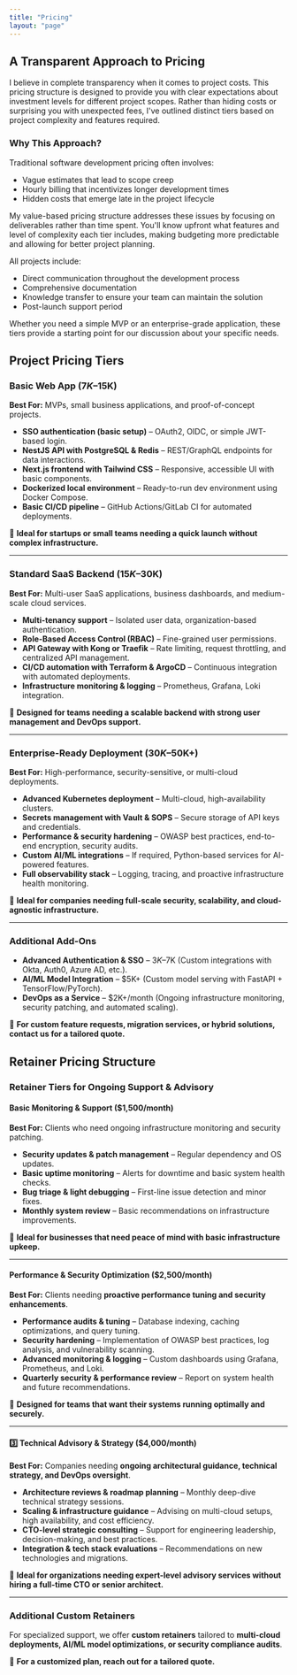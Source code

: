 ```yaml
---
title: "Pricing"
layout: "page"
---
```


## A Transparent Approach to Pricing

I believe in complete transparency when it comes to project costs. This pricing structure is designed to provide you with clear expectations about investment levels for different project scopes. Rather than hiding costs or surprising you with unexpected fees, I've outlined distinct tiers based on project complexity and features required.

### Why This Approach?

Traditional software development pricing often involves:
- Vague estimates that lead to scope creep
- Hourly billing that incentivizes longer development times
- Hidden costs that emerge late in the project lifecycle

My value-based pricing structure addresses these issues by focusing on deliverables rather than time spent. You'll know upfront what features and level of complexity each tier includes, making budgeting more predictable and allowing for better project planning.

All projects include:
- Direct communication throughout the development process
- Comprehensive documentation
- Knowledge transfer to ensure your team can maintain the solution
- Post-launch support period

Whether you need a simple MVP or an enterprise-grade application, these tiers provide a starting point for our discussion about your specific needs.

## Project Pricing Tiers

### Basic Web App ($7K–$15K)

**Best For:** MVPs, small business applications, and proof-of-concept projects.

- **SSO authentication (basic setup)** – OAuth2, OIDC, or simple JWT-based login.
- **NestJS API with PostgreSQL & Redis** – REST/GraphQL endpoints for data interactions.
- **Next.js frontend with Tailwind CSS** – Responsive, accessible UI with basic components.
- **Dockerized local environment** – Ready-to-run dev environment using Docker Compose.
- **Basic CI/CD pipeline** – GitHub Actions/GitLab CI for automated deployments.

📌 **Ideal for startups or small teams needing a quick launch without complex infrastructure.**

---

### Standard SaaS Backend ($15K–$30K)

**Best For:** Multi-user SaaS applications, business dashboards, and medium-scale cloud services.

- **Multi-tenancy support** – Isolated user data, organization-based authentication.
- **Role-Based Access Control (RBAC)** – Fine-grained user permissions.
- **API Gateway with Kong or Traefik** – Rate limiting, request throttling, and centralized API management.
- **CI/CD automation with Terraform & ArgoCD** – Continuous integration with automated deployments.
- **Infrastructure monitoring & logging** – Prometheus, Grafana, Loki integration.

📌 **Designed for teams needing a scalable backend with strong user management and DevOps support.**

---

### Enterprise-Ready Deployment ($30K–$50K+)

**Best For:** High-performance, security-sensitive, or multi-cloud deployments.

- **Advanced Kubernetes deployment** – Multi-cloud, high-availability clusters.
- **Secrets management with Vault & SOPS** – Secure storage of API keys and credentials.
- **Performance & security hardening** – OWASP best practices, end-to-end encryption, security audits.
- **Custom AI/ML integrations** – If required, Python-based services for AI-powered features.
- **Full observability stack** – Logging, tracing, and proactive infrastructure health monitoring.

📌 **Ideal for companies needing full-scale security, scalability, and cloud-agnostic infrastructure.**

---

### Additional Add-Ons

- **Advanced Authentication & SSO** – $3K–$7K (Custom integrations with Okta, Auth0, Azure AD, etc.).
- **AI/ML Model Integration** – $5K+ (Custom model serving with FastAPI + TensorFlow/PyTorch).
- **DevOps as a Service** – $2K+/month (Ongoing infrastructure monitoring, security patching, and automated scaling).

📌 **For custom feature requests, migration services, or hybrid solutions, contact us for a tailored quote.**

## Retainer Pricing Structure

### **Retainer Tiers for Ongoing Support & Advisory**

#### **Basic Monitoring & Support ($1,500/month)**

**Best For:** Clients who need ongoing infrastructure monitoring and security patching.

- **Security updates & patch management** – Regular dependency and OS updates.
- **Basic uptime monitoring** – Alerts for downtime and basic system health checks.
- **Bug triage & light debugging** – First-line issue detection and minor fixes.
- **Monthly system review** – Basic recommendations on infrastructure improvements.

📌 **Ideal for businesses that need peace of mind with basic infrastructure upkeep.**

---

#### **Performance & Security Optimization ($2,500/month)**

**Best For:** Clients needing **proactive performance tuning and security enhancements**.

- **Performance audits & tuning** – Database indexing, caching optimizations, and query tuning.
- **Security hardening** – Implementation of OWASP best practices, log analysis, and vulnerability scanning.
- **Advanced monitoring & logging** – Custom dashboards using Grafana, Prometheus, and Loki.
- **Quarterly security & performance review** – Report on system health and future recommendations.

📌 **Designed for teams that want their systems running optimally and securely.**

---

#### **3️⃣ Technical Advisory & Strategy ($4,000/month)**

**Best For:** Companies needing **ongoing architectural guidance, technical strategy, and DevOps oversight**.

- **Architecture reviews & roadmap planning** – Monthly deep-dive technical strategy sessions.
- **Scaling & infrastructure guidance** – Advising on multi-cloud setups, high availability, and cost efficiency.
- **CTO-level strategic consulting** – Support for engineering leadership, decision-making, and best practices.
- **Integration & tech stack evaluations** – Recommendations on new technologies and migrations.

📌 **Ideal for organizations needing expert-level advisory services without hiring a full-time CTO or senior architect.**

---

### **Additional Custom Retainers**

For specialized support, we offer **custom retainers** tailored to **multi-cloud deployments, AI/ML model optimizations, or security compliance audits**.

📌 **For a customized plan, reach out for a tailored quote.**
